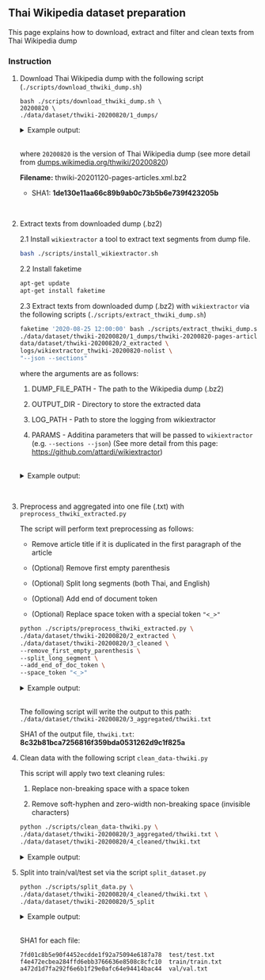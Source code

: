 ## Thai Wikipedia dataset preparation

This page explains how to download, extract and filter and clean texts from Thai Wikipedia dump

### Instruction


1. Download Thai Wikipedia dump with the following script (`./scripts/download_thwiki_dump.sh`)

    ```
    bash ./scripts/download_thwiki_dump.sh \
    20200820 \
    ./data/dataset/thwiki-20200820/1_dumps/
    ```

    <details>
    <summary>Example output:</summary>

    ```
    Download thwiki-20201120-pages-articles.xml.bz2
    % Total    % Received % Xferd  Average Speed   Time    Time     Time  Current
                                    Dload  Upload   Total   Spent    Left  Speed
    100  276M  100  276M    0     0  1763k      0  0:02:40  0:02:40 --:--:-- 4010k
    ```
    </details>

    <br>
    
    where `20200820` is the version of Thai Wikipedia dump (see more detail from [dumps.wikimedia.org/thwiki/20200820](https://dumps.wikimedia.org/thwiki/20200820))

    __Filename:__ thwiki-20201120-pages-articles.xml.bz2
    
    - SHA1: __1de130e11aa66c89b9ab0c73b5b6e739f423205b__

<br>

2. Extract texts from downloaded dump (.bz2) 

    2.1 Install `wikiextractor` a tool to extract text segments from dump file.

    ```bash
    bash ./scripts/install_wikiextractor.sh
    ```

    2.2 Install faketime

    ```bash
    apt-get update
    apt-get install faketime
    ```

    2.3  Extract texts from downloaded dump (.bz2) with `wikiextractor` via the following scripts (`./scripts/extract_thwiki_dump.sh`)
    
    ```bash
    faketime '2020-08-25 12:00:00' bash ./scripts/extract_thwiki_dump.sh \
    ./data/dataset/thwiki-20200820/1_dumps/thwiki-20200820-pages-articles.xml.bz2 \
    data/dataset/thwiki-20200820/2_extracted \
    logs/wikiextractor_thwiki-20200820-nolist \
    "--json --sections"
    ```

    where the arguments are as follows:

    1. DUMP_FILE_PATH - The path to the Wikipedia dump (.bz2)

    2. OUTPUT_DIR - Directory to store the extracted data

    3. LOG_PATH - Path to store the logging from wikiextractor

    4. PARAMS - Additina parameters that will be passed to `wikiextractor` (e.g. `--sections --json`) (See more detail from this page: https://github.com/attardi/wikiextractor)

    <br>

    <details>
    <summary>Example output:</summary>

    ```
    Begin extracting thwiki dump from ./data/dataset/thwiki-20200820/1_dumps/thwiki-20200820-pages-articles.xml.bz2
    INFO: Loaded 0 templates in 0.0s
    INFO: Starting page extraction from ./data/dataset/thwiki-20200820/1_dumps/thwiki-20200820-pages-articles.xml.bz2.
    INFO: Using 1 extract processes.
    INFO: 1	หน้าหลัก
    INFO: 545	ดาราศาสตร์
    INFO: 547	ภูมิศาสตร์
    INFO: 611	พันทิป.คอม
    INFO: 613	พันธุ์ทิพย์พลาซ่า
    INFO: 615	วิทยาการคอมพิวเตอร์
    INFO: 616	คณิตศาสตร์
    INFO: 618	การประมวลสารสนเทศ
    INFO: 619	การเมือง
  
    ...
    ...

    INFO: 1119875	ประเทศไอซ์แลนด์ในโอลิมปิกเยาวชนฤดูร้อน 2014
    INFO: 1119877	ประเทศอินโดนีเซียในโอลิมปิกเยาวชนฤดูร้อน 2014
    INFO: 1119879	ประเทศอิรักในโอลิมปิกเยาวชนฤดูร้อน 2014
    INFO: 1119880	ประเทศลัตเวียในโอลิมปิกเยาวชนฤดูร้อน 2014
    INFO: 1119881	ประเทศโมร็อกโกในโอลิมปิกเยาวชนฤดูร้อน 2014
    INFO: 1119882	ทีมผสมในโอลิมปิกเยาวชนฤดูร้อน 2014
    INFO: 1119883	ผลกระทบกิบส์–ดอนนัน
    INFO: Finished 79-process extraction of 139744 articles in 252.0s (554.6 art/s)
    INFO: total of page: 264219, total of articl page: 139744; total of used articl page: 139744

    ```
    </details>

<br>

3. Preprocess and aggregated into one file (.txt) with `preprocess_thwiki_extracted.py`
    
    The script will perform text preprocessing as follows:

    -  Remove article title if it is duplicated in the  first paragraph of the article

    - (Optional) Remove first empty parenthesis

    - (Optional) Split long segments (both Thai, and English)

    - (Optional) Add end of document token

    - (Optional) Replace space token with a special token `"<_>"`



    ```bash
    python ./scripts/preprocess_thwiki_extracted.py \
    ./data/dataset/thwiki-20200820/2_extracted \
    ./data/dataset/thwiki-20200820/3_cleaned \
    --remove_first_empty_parenthesis \
    --split_long_segment \
    --add_end_of_doc_token \
    --space_token "<_>" 
    ```

    <details>
    <summary>Example output:</summary>

    ```
    [nltk_data] Downloading package punkt to /root/nltk_data...
    [nltk_data]   Unzipping tokenizers/punkt.zip.
    Begin loading files from ./data/dataset/thwiki-20200820/2_extracted
    Sub directory: ./data/dataset/thwiki-20200820/2_extracted/AE
    Sub directory: ./data/dataset/thwiki-20200820/2_extracted/AC
    Sub directory: ./data/dataset/thwiki-20200820/2_extracted/AB
    Sub directory: ./data/dataset/thwiki-20200820/2_extracted/AA
    Sub directory: ./data/dataset/thwiki-20200820/2_extracted/AD
    Sub directory: ./data/dataset/thwiki-20200820/2_extracted/AF
    Total number of files: 586
    Done.

    Begin extracting data
    100%|████████████████████████████████████████████████████████████████████████████████████████████████████████████████████████| 586/586 [00:05<00:00, 102.66it/s]
    139744it [00:02, 47093.23it/s]
    Done.

    Argumnet: remove_first_empty_parenthesis = True, Begin removing first empty parenthesis.
    139744it [00:00, 173145.59it/s]
    Done.

    Argumnet: split_long_segment = True, Begin spliting long segment.
    139744it [15:22, 151.55it/s]
    Done.

    Argumnet: add_end_of_doc_token = True, Begin adding end of document token `</s></s>`.
    139744it [00:00, 500688.78it/s]
    Done.

    Begin replaceing space with space token
    Argument space_token = <_>
    ```

    </details>

    <br>

    The following script will write the output to this path: `./data/dataset/thwiki-20200820/3_aggregated/thwiki.txt`

    SHA1 of the output file, `thwiki.txt`: __8c32b81bca7256816f359bda0531262d9c1f825a__
    
4. Clean data with the following script `clean_data-thwiki.py`

    This script will apply two text cleaning rules:

    1.  Replace non-breaking space with a space token 
    
    2.  Remove soft-hyphen and zero-width non-breaking space (invisible characters)

    ```bash
    python ./scripts/clean_data-thwiki.py \
    ./data/dataset/thwiki-20200820/3_aggregated/thwiki.txt \
    ./data/dataset/thwiki-20200820/4_cleaned/thwiki.txt
    ```

    <details>
    <summary>Example output:</summary>

    ```
    Begin reading file from ./data/dataset/thwiki-20200820/3_aggregated/thwiki.txt
    Done.

    Apply text cleaning rule 1: Replace non-breaking space with space token.
    Done.

    Apply text cleaning rule 2: Remove invisible characters.
    Done.

    Begin writing file to ./data/dataset/thwiki-20200820/4_cleaned/thwiki.txt
    ```

    </details>

5. Split into train/val/test set via the script `split_dataset.py`


    ```bash
    python ./scripts/split_data.py \
    ./data/dataset/thwiki-20200820/4_cleaned/thwiki.txt \
    ./data/dataset/thwiki-20200820/5_split
    ```


    <details>
    <summary>Example output:</summary>

    ```
    INFO: Load text file from ./data/dataset/thwiki-20200820/4_cleaned/thwiki.txt
    INFO: Begin splitting data.
        train_ratio: 0.95
        val_ratio: 0.025
        test_ratio: 0.025

    INFO: Train/val/test statistics.
        train set: 944781
        val set: 24863
        test set: 24863

    INFO: Begin writing train split to "./data/dataset/thwiki-20200820/5_split/train/train.txt".
    INFO: Begin writing val split to "./data/dataset/thwiki-20200820/5_split/val/val.txt".
    INFO: Begin writing test split to "./data/dataset/thwiki-20200820/5_split/test/test.txt".

    INFO: Done writing all split.
    ```

    </details>

    <br>

    SHA1 for each file:

    ```
    7fd01c8b5e90f4452ecdde1f92a75094e6187a78  test/test.txt
    f4e472ecbea284ffd6ebb3766636e8508c8cfc10  train/train.txt
    a472d1d7fa292f6e6b1f29e0afc64e94414bac44  val/val.txt
    ```